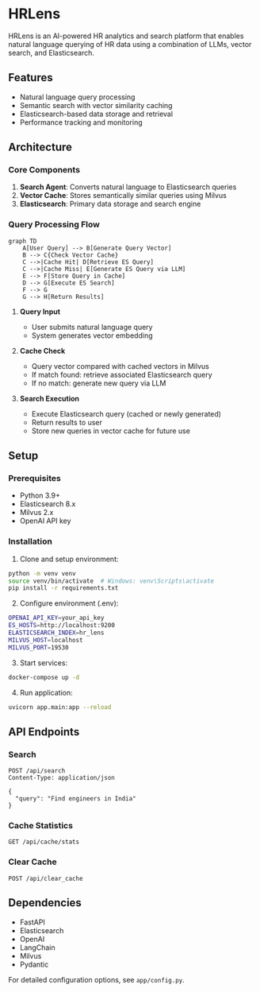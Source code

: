 # HRLens

HRLens is an AI-powered HR analytics and search platform that enables natural language querying of HR data using a combination of LLMs, vector search, and Elasticsearch.

## Features

- Natural language query processing
- Semantic search with vector similarity caching
- Elasticsearch-based data storage and retrieval
- Performance tracking and monitoring

## Architecture

### Core Components

1. **Search Agent**: Converts natural language to Elasticsearch queries
2. **Vector Cache**: Stores semantically similar queries using Milvus
3. **Elasticsearch**: Primary data storage and search engine

### Query Processing Flow

```mermaid
graph TD
    A[User Query] --> B[Generate Query Vector]
    B --> C{Check Vector Cache}
    C -->|Cache Hit| D[Retrieve ES Query]
    C -->|Cache Miss| E[Generate ES Query via LLM]
    E --> F[Store Query in Cache]
    D --> G[Execute ES Search]
    F --> G
    G --> H[Return Results]
```

1. **Query Input**
   - User submits natural language query
   - System generates vector embedding

2. **Cache Check**
   - Query vector compared with cached vectors in Milvus
   - If match found: retrieve associated Elasticsearch query
   - If no match: generate new query via LLM

3. **Search Execution**
   - Execute Elasticsearch query (cached or newly generated)
   - Return results to user
   - Store new queries in vector cache for future use

## Setup

### Prerequisites

- Python 3.9+
- Elasticsearch 8.x
- Milvus 2.x
- OpenAI API key

### Installation

1. Clone and setup environment:
```bash
python -m venv venv
source venv/bin/activate  # Windows: venv\Scripts\activate
pip install -r requirements.txt
```

2. Configure environment (.env):
```bash
OPENAI_API_KEY=your_api_key
ES_HOSTS=http://localhost:9200
ELASTICSEARCH_INDEX=hr_lens
MILVUS_HOST=localhost
MILVUS_PORT=19530
```

3. Start services:
```bash
docker-compose up -d
```

4. Run application:
```bash
uvicorn app.main:app --reload
```

## API Endpoints

### Search
```http
POST /api/search
Content-Type: application/json

{
  "query": "Find engineers in India"
}
```

### Cache Statistics
```http
GET /api/cache/stats
```

### Clear Cache
```http
POST /api/clear_cache
```

## Dependencies

- FastAPI
- Elasticsearch
- OpenAI
- LangChain
- Milvus
- Pydantic

For detailed configuration options, see `app/config.py`.